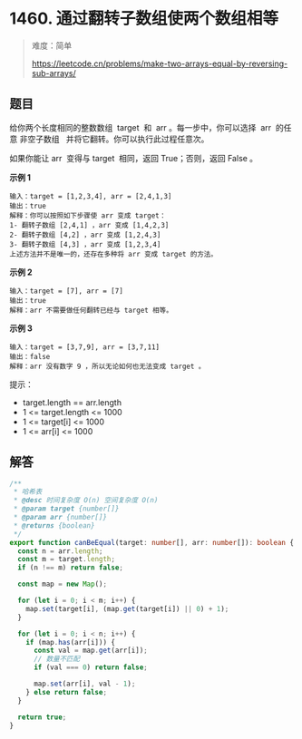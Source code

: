 # 1460. 通过翻转子数组使两个数组相等

> 难度：简单
>
> https://leetcode.cn/problems/make-two-arrays-equal-by-reversing-sub-arrays/

## 题目

给你两个长度相同的整数数组  target  和  arr 。每一步中，你可以选择  arr  的任意 非空子数组   并将它翻转。你可以执行此过程任意次。

如果你能让 arr  变得与 target  相同，返回 True；否则，返回 False 。

**示例 1**

```
输入：target = [1,2,3,4], arr = [2,4,1,3]
输出：true
解释：你可以按照如下步骤使 arr 变成 target：
1- 翻转子数组 [2,4,1] ，arr 变成 [1,4,2,3]
2- 翻转子数组 [4,2] ，arr 变成 [1,2,4,3]
3- 翻转子数组 [4,3] ，arr 变成 [1,2,3,4]
上述方法并不是唯一的，还存在多种将 arr 变成 target 的方法。
```

**示例 2**

```
输入：target = [7], arr = [7]
输出：true
解释：arr 不需要做任何翻转已经与 target 相等。
```

**示例 3**

```
输入：target = [3,7,9], arr = [3,7,11]
输出：false
解释：arr 没有数字 9 ，所以无论如何也无法变成 target 。
```

提示：

- target.length == arr.length
- 1 <= target.length <= 1000
- 1 <= target[i] <= 1000
- 1 <= arr[i] <= 1000

## 解答

```typescript
/**
 * 哈希表
 * @desc 时间复杂度 O(n) 空间复杂度 O(n)
 * @param target {number[]}
 * @param arr {number[]}
 * @returns {boolean}
 */
export function canBeEqual(target: number[], arr: number[]): boolean {
  const n = arr.length;
  const m = target.length;
  if (n !== m) return false;

  const map = new Map();

  for (let i = 0; i < m; i++) {
    map.set(target[i], (map.get(target[i]) || 0) + 1);
  }

  for (let i = 0; i < n; i++) {
    if (map.has(arr[i])) {
      const val = map.get(arr[i]);
      // 数量不匹配
      if (val === 0) return false;

      map.set(arr[i], val - 1);
    } else return false;
  }

  return true;
}
```
